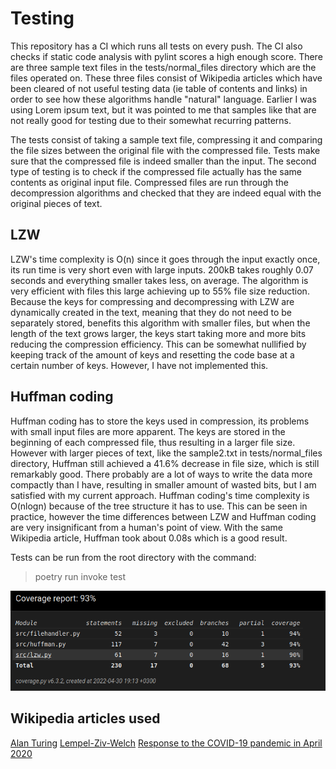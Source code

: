 # Testing

This repository has a CI which runs all tests on every push. The CI also checks if static code analysis with pylint scores a high enough score.
There are three sample text files in the tests/normal_files directory which are the files operated on. These three files consist of Wikipedia articles which have been cleared of not useful testing data (ie table of contents and links) in order to see how these algorithms handle "natural" language. Earlier I was using Lorem ipsum text, but it was pointed to me that samples like that are not really good for testing due to their somewhat recurring patterns.

The tests consist of taking a sample text file, compressing it and comparing the file sizes between the original file with the compressed file. Tests make sure that the compressed file is indeed smaller than the input. The second type of testing is to check if the compressed file actually has the same contents as original input file. Compressed files are run through the decompression algorithms and checked that they are indeed equal with the original pieces of text.

## LZW

LZW's time complexity is O(n) since it goes through the input exactly once, its run time is very short even with large inputs. 200kB takes roughly 0.07 seconds and everything smaller takes less, on average. The algorithm is very efficient with files this large achieving up to 55% file size reduction. Because the keys for compressing and decompressing with LZW are dynamically created in the text, meaning that they do not need to be separately stored, benefits this algorithm with smaller files, but when the length of the text grows larger, the keys start taking more and more bits reducing the compression efficiency. This can be somewhat nullified by keeping track of the amount of keys and resetting the code base at a certain number of keys. However, I have not implemented this.

## Huffman coding

Huffman coding has to store the keys used in compression, its problems with small input files are more apparent. The keys are stored in the beginning of each compressed file, thus resulting in a larger file size. However with larger pieces of text, like the sample2.txt in tests/normal_files directory, Huffman still achieved a 41.6% decrease in file size, which is still remarkably good. There probably are a lot of ways to write the data more compactly than I have, resulting in smaller amount of wasted bits, but I am satisfied with my current approach. Huffman coding's time complexity is O(nlogn) because of the tree structure it has to use. This can be seen in practice, however the time differences between LZW and Huffman coding are very insignificant from a human's point of view. With the same Wikipedia article, Huffman took about 0.08s which is a good result.


Tests can be run from the root directory with the command:

> poetry run invoke test

![coverage](/documentation/coverage.png)

## Wikipedia articles used
[Alan Turing](https://en.wikipedia.org/wiki/Alan_Turing)
[Lempel-Ziv-Welch](https://en.wikipedia.org/wiki/Lempel%E2%80%93Ziv%E2%80%93Welch)
[Response to the COVID-19 pandemic in April 2020](https://en.wikipedia.org/wiki/Responses_to_the_COVID-19_pandemic_in_April_2020)